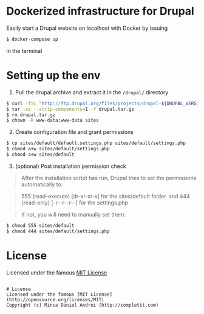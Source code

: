 # Dockerized infrastructure for Drupal
Easily start a Drupal website on localhost with Docker by issuing
```sh
$ docker-compose up
```
in the terminal

# Setting up the env
1. Pull the drupal archive and extract it in the `/drupal/` directory
```sh
$ curl -fSL "http://ftp.drupal.org/files/projects/drupal-${DRUPAL_VERSION}.tar.gz" -o drupal.tar.gz
$ tar -xz --strip-components=1 -f drupal.tar.gz
$ rm drupal.tar.gz
$ chown -R www-data:www-data sites
```
2. Create configuration file and grant permissions
```sh
$ cp sites/default/default.settings.php sites/default/settings.php
$ chmod a+w sites/default/settings.php
$ chmod a+w sites/default
```
3. (optional) Post installation permission check
> After the installation script has run, Drupal tries to set the permissions automatically to:

> 555 (read-execute) [dr-xr-xr-x] for the sites/default folder.
and
444 (read-only) [-r--r--r--] for the settings.php

> If not, you will need to manually set them:
```sh
$ chmod 555 sites/default
$ chmod 444 sites/default/settings.php
```

# License
Licensed under the famous [MIT License](http://opensource.org/licenses/MIT)
```

# License
Licensed under the famous [MIT License](http://opensource.org/licenses/MIT)
Copyright (c) Minca Daniel Andrei (http://completit.com)
